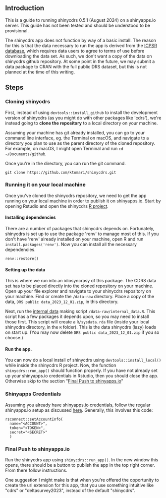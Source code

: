 
## Introduction

This is a guide to running shinycdrs 0.5.1 (August 2024) on a shinyapps.io server. This guide has not been tested and should be understood to be provisional.

The shinycdrs app does not function by way of a basic install. The reason for this is that the data necessary to run the app is derived from the [ICPSR database](https://doi.org/10.3886/E195447V2), which requires data users to agree to terms of use before downloading the data set. As such, we don't want a copy of the data on shinycdrs github repository. At some point in the future, we may submit a data package to CRAN with the full public DRS dataset, but this is not planned at the time of this writing.

## Steps

### Cloning shinycdrs

First, instead of using `devtools::install_github` to install the development version of shinycdrs (as you might do with other packages like 'cdrs'), we're instead going to **clone the repository** to a local directory on your machine.

Assuming your machine has git already installed, you can go to your command line interface, eg. the Terminal on macOS, and navigate to a directory you plan to use as the parent directory of the cloned repository. For example, on macOS, I might open Terminal and run `cd ~/Documents/github`.

Once you're in the directory, you can run the git command.

```
git clone https://github.com/ktomari/shinycdrs.git
```

### Running it on your local machine

Once you've cloned the shinycdrs repository, we need to get the app running on your local machine in order to publish it on shinyapps.io. Start by opening Rstudio and open the shinycdrs [R project](https://support.posit.co/hc/en-us/articles/200526207-Using-RStudio-Projects). 

#### Installing dependencies

There are a number of packages that shinycdrs depends on. Fortunately, shinycdrs is set up to use the package 'renv' to manage most of this. If you don't have 'renv' already installed on your machine, open R and run `install.packages('renv')`. Now you can install all the necessary dependencies.

```
renv::restore()
```

#### Setting up the data

This is where we run into an idiosyncrasy of this package. The CDRS data set has to be placed directly into the cloned repository on your machine. Open up your file explorer and navigate to your shinycdrs repository on your machine. Find or create the `/data-raw` directory. Place a copy of the data, `DRS public data_2023_12_01.zip`, in this directory.

Next, run the [internal data](https://r-pkgs.org/data.html#sec-data-sysdata) making script `/data-raw/internal_data.R`. This script has a few packages it depends upon, so you may need to install those first. This script will create a `R/sysdata.rda` file (inside your local shinycdrs directory, in the `R` folder). This is the data shinycdrs (lazy) loads on start up. (You may now delete `DRS public data_2023_12_01.zip` if you so choose.)

#### Run the app.

You can now do a local install of shinycdrs using `devtools::install_local()` while inside the shinycdrs R project. Now, the function `shinycdrs::run_app()` should function properly. If you have not already set up your shinyapps.io credentials in Rstudio, then you should close the app. Otherwise skip to the section "[Final Push to shinyapps.io](#final-push-to-shinyapps.io)"

### Shinyapps Credentials

Assuming you already have shinyapps.io credentials, follow the regular shinyapps.io setup as discussed [here](https://docs.posit.co/shinyapps.io/guide/getting_started/#configure-rsconnect). Generally, this involves this code:

```
rsconnect::setAccountInfo(
  name="<ACCOUNT>", 
  token="<TOKEN>", 
  secret="<SECRET>"
  )
```

### Final Push to shinyapps.io

Run the shinycdrs app using `shinycdrs::run_app()`. In the new window this opens, there should be a button to publish the app in the top right corner. From there follow instructions. 

One suggestion I might make is that when you're offered the opportunity to create the url extension for this app, that you use something intuitive like "cdrs" or "deltasurvey2023", instead of the default "shinycdrs".